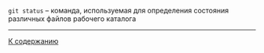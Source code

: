 `git status` – команда, используемая для определения состояния различных файлов рабочего каталога

---
[К содержанию](./contents.md)